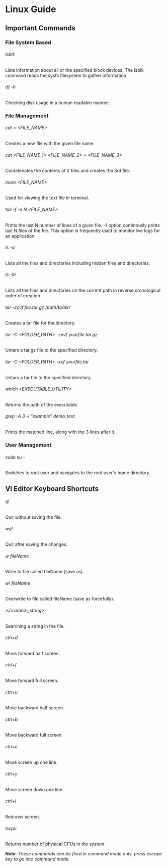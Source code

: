 # Linux Guide

## Important Commands

### File System Based

###### lsblk
Lists information about all or the specified block devices. The lsblk command reads the sysfs filesystem to gather information.

###### df -h
Checking disk usage in a human readable manner.

### File Management

###### cat > <FILE_NAME>
Creates a new file with the given file name.

###### cat <FILE_NAME_1> <FILE_NAME_2> > <FILE_NAME_3>
Contatenates the contents of 2 files and creates the 3rd file.

###### more <FILE_NAME>
Used for viewing the text file in terminal.

###### tail -f -n N <FILE_NAME>
Prints the last N number of lines of a given file. -f option continously prints last N files of the file. This option is frequently used to monitor live logs for an application.

###### ls -a
Lists all the files and directories including hidden files and directories.

###### ls -ltr
Lists all the files and directories on the current path in reverse cronological order of creation.

###### tar -zcvf file.tar.gz /path/to/dir/
Creates a tar file for the directory.

###### tar -C <FOLDER_PATH> -zxvf yourfile.tar.gz
Untars a tar.gz file to the specified directory.

###### tar -C <FOLDER_PATH> -xvf yourfile.tar
Untars a tar file to the specified directory.

###### which <EXECUTABLE_UTILITY>
Returns the path of the executable.

###### grep -A 3 -i "example" demo_text
Prints the matched line, along with the 3 lines after it.

### User Management

###### sudo su -
Switches to root user and navigates to the root user's home directory.

## VI Editor Keyboard Shortcuts
###### q!
Quit without saving the file.

###### wq!
Quit after saving the changes.

###### w fileName
Write to file called fileName (save as).

###### w! fileName
Overwrite to file called fileName (save as forcefully).

###### :s/<search_string>
Searching a string in the file.

###### ctrl+d
Move forward half screen.

###### ctrl+f
Move forward full screen.

###### ctrl+u
Move backward half screen.

###### ctrl+b
Move backward full screen.

###### ctrl+e
Move screen up one line.

###### ctrl+y
Move screen down one line.

###### ctrl+I
Redraws screen.

###### lscpu
Returns number of physical CPUs in the system.

**Note**: _These commands can be fired in command mode only. press _escape_ key to go into command mode._
